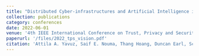 ```yaml
---
title: "Distributed Cyber-infrastructures and Artificial Intelligence in Hybrid Post-Quantum Era"
collection: publications
category: conferences
date: 2022-06-01
venue: '4th IEEE International Conference on Trust, Privacy and Security in Intelligent Systems, and Applications (IEEE TPS)'
paperurl: '/files/2022_tps_vision.pdf'
citation: 'Attila A. Yavuz, Saif E. Nouma, Thang Hoang, Duncan Earl, Scott Packard, ”Distributed Cyber-infrastructures and Artificial Intelligence in Hybrid Post-Quantum Era”, 4th IEEE International Conference on Trust, Privacy and Security in Intelligent Systems, and Applications (IEEE TPS), December 2022 (virtual).'
---
```

